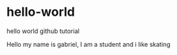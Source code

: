 # hello-world
hello world github tutorial

Hello my name is gabriel, I am a student and i like skating
